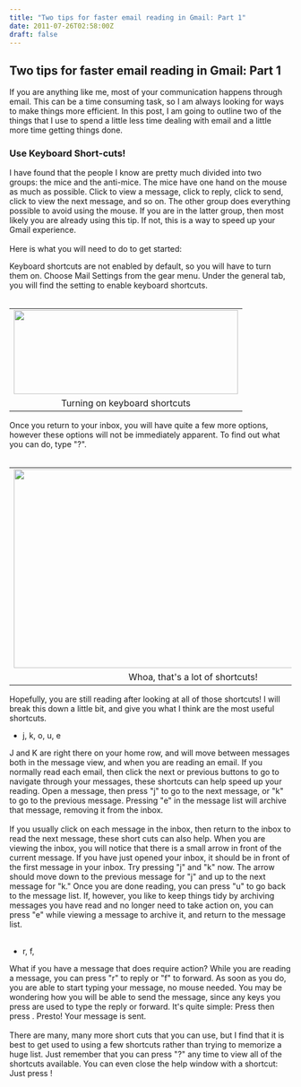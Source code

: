 ```yaml
---
title: "Two tips for faster email reading in Gmail: Part 1"
date: 2011-07-26T02:58:00Z
draft: false
---
```


<div><h2> Two tips for faster email reading in Gmail: Part 1</h2> <div> If you are anything like me, most of your communication happens through email. This can be a time consuming task, so I am always looking for ways to make things more efficient. In this post, I am going to outline two of the things that I use to spend a little less time dealing with email and a little more time getting things done.<br /> <h3> Use Keyboard Short-cuts!</h3> I have found that the people I know are pretty much divided into two groups: the mice and the anti-mice. The mice have one hand on the mouse as much as possible. Click to view a message, click to reply, click to send, click to view the next message, and so on. The other group does everything possible to avoid using the mouse. If you are in the latter group, then most likely you are already using this tip. If not, this is a way to speed up your Gmail experience.<br /> <br /> Here is what you will need to do to get started:<br /> <ol></ol> <div> Keyboard shortcuts are not enabled by default, so you will have to turn them on. Choose Mail Settings from the gear menu. Under the general tab, you will find the setting to enable keyboard shortcuts.<br /> <br /> <div class="separator" style="clear: both; text-align: center;"> </div> <table align="center" cellpadding="0" cellspacing="0" class="tr-caption-container" style="margin-left: auto; margin-right: auto; text-align: center;"><tbody> <tr><td style="text-align: center;"><a href="http://4.bp.blogspot.com/-VsxispghsxA/Ti4axqMo38I/AAAAAAAAOHA/9jIkCwh7hbM/s1600/enable+keyboard+shortcuts.png" imageanchor="1" style="margin-left: auto; margin-right: auto;"><img border="0" height="150" src="http://4.bp.blogspot.com/-VsxispghsxA/Ti4axqMo38I/AAAAAAAAOHA/9jIkCwh7hbM/s400/enable+keyboard+shortcuts.png" width="400" /></a></td></tr> <tr><td class="tr-caption" style="text-align: center;">Turning on keyboard shortcuts</td></tr> </tbody></table> Once you return to your inbox, you will have quite a few more options, however these options will not be immediately apparent. To find out what you can do, type "?".</div> <div> <br /></div> <table align="center" cellpadding="0" cellspacing="0" class="tr-caption-container" style="margin-left: auto; margin-right: auto; text-align: center;"><tbody> <tr><td style="text-align: center;"><a href="http://4.bp.blogspot.com/-oQw2Vqt-E3M/Ti4gKIYpUOI/AAAAAAAAOHE/xOSn3MuKrHQ/s1600/a+lot+of+shortcuts.png" imageanchor="1" style="margin-left: auto; margin-right: auto;"><img border="0" height="355" src="http://4.bp.blogspot.com/-oQw2Vqt-E3M/Ti4gKIYpUOI/AAAAAAAAOHE/xOSn3MuKrHQ/s640/a+lot+of+shortcuts.png" width="640" /></a></td></tr> <tr><td class="tr-caption" style="text-align: center;">Whoa, that's a lot of shortcuts!</td></tr> </tbody></table> <div> Hopefully, you are still reading after looking at all of those shortcuts! I will break this down a little bit, and give you what I think are the most useful shortcuts.<br /> <ul> <li>j, k, o, u, e</li> </ul> <div> J and K are right there on your home row, and will move between messages both in the message view, and when you are reading an email. If you normally read each email, then click the next or previous buttons to go to navigate through your messages, these shortcuts can help speed up your reading. Open a message, then press "j" to go to the next message, or "k" to go to the previous message. Pressing "e" in the message list will archive that message, removing it from the inbox.<br /> <br /> If you usually click on each message in the inbox, then return to the inbox to read the next message, these short cuts can also help. When you are viewing the inbox, you will notice that there is a small arrow in front of the current message. If you have just opened your inbox, it should be in front of the first message in your inbox. Try pressing "j" and "k" now. The arrow should move down to the previous message for "j" and up to the next message for "k." Once you are done reading, you can press "u" to go back to the message list. If, however, you like to keep things tidy by archiving messages you have read and no longer need to take action on, you can press "e" while viewing a message to archive it, and return to the message list.<br /> <br /> <ul> <li>r, f, <tab><enter></enter></tab></li> </ul> <div> What if you have a message that does require action? While you are reading a message, you can press "r" to reply or "f" to forward. As soon as you do, you are able to start typing your message, no mouse needed. You may be wondering how you will be able to send the message, since any keys you press are used to type the reply or forward. It's quite simple: Press <tab> then press <enter>. Presto! Your message is sent.</enter></tab></div> <div> <br /></div> <div> There are many, many more short cuts that you can use, but I find that it is best to get used to using a few shortcuts rather than trying to memorize a huge list. Just remember that you can press "?" any time to view all of the shortcuts available. You can even close the help window with a shortcut: Just press <esc>!</esc></div> </div> </div> <div> <span id="goog_312500702"></span><span id="goog_312500703"></span></div> </div> </div>